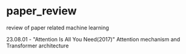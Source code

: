 # paper_review
review of paper related machine learning 

23.08.01 - "Attention Is All You Need(2017)"
  Attention mechanism and Transformer architecture
